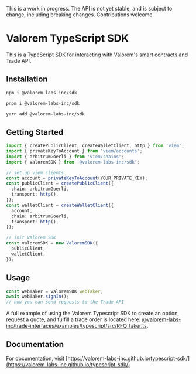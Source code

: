 This is a work in progress. The API is not yet stable, and is subject to change, including breaking changes. Contributions welcome.

# Valorem TypeScript SDK

This is a TypeScript SDK for interacting with Valorem's smart contracts and Trade API.

## Installation

```bash
npm i @valorem-labs-inc/sdk
```

```bash
pnpm i @valorem-labs-inc/sdk
```

```bash
yarn add @valorem-labs-inc/sdk
```

## Getting Started

```typescript
import { createPublicClient, createWalletClient, http } from 'viem';
import { privateKeyToAccount } from 'viem/accounts';
import { arbitrumGoerli } from 'viem/chains';
import { ValoremSDK } from '@valorem-labs-inc/sdk';

// set up viem clients
const account = privateKeyToAccount(YOUR_PRIVATE_KEY);
const publicClient = createPublicClient({
  chain: arbitrumGoerli,
  transport: http(),
});
const walletClient = createWalletClient({
  account,
  chain: arbitrumGoerli,
  transport: http(),
});

// init Valorem SDK
const valoremSDK = new ValoremSDK({
  publicClient,
  walletClient,
});
```

## Usage

```typescript
const webTaker = valoremSDK.webTaker;
await webTaker.signIn();
// now you can send requests to the Trade API
```

A full example of using the Valorem Typescript SDK to create an option, request a quote, and fulfill a trade order is located here: [@valorem-labs-inc/trade-interfaces/examples/typescript/src/RFQ_taker.ts](https://github.com/valorem-labs-inc/trade-interfaces/blob/main/examples/typescript/src/RFQ_taker.ts).

## Documentation

For documentation, visit [https://valorem-labs-inc.github.io/typescript-sdk/](https://valorem-labs-inc.github.io/typescript-sdk/)
